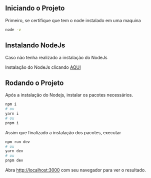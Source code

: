 ## Iniciando o Projeto

Primeiro, se certifique que tem o node instalado em uma maquina

```bash
node -v
```
## Instalando NodeJs
Caso não tenha realizado a instalação do NodeJs

Instalação do NodeJs clicando [AQUI](https://nodejs.org/en/download) 

## Rodando o Projeto

Após a instalação do Nodejs,  instalar os pacotes necessários.

```bash
npm i
# ou 
yarn i
# ou
pnpm i
```

Assim que finalizado a instalação dos pacotes, executar

```bash
npm run dev
# ou
yarn dev
# ou
pnpm dev
```
Abra  [http://localhost:3000](http://localhost:3000) com seu navegador para ver o resultado.
